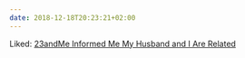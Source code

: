 ```yaml
---
date: 2018-12-18T20:23:21+02:00
---
```


Liked: [23andMe Informed Me My Husband and I Are Related](https://www.thecut.com/2018/12/23andme-informed-me-my-husband-and-i-are-related.html)
